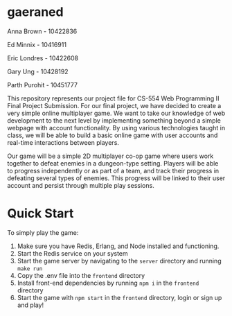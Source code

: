 # gaeraned

Anna Brown - 10422836

Ed Minnix - 10416911

Eric Londres - 10422608

Gary Ung - 10428192

Parth Purohit - 10451777

This repository represents our project file for CS-554 Web Programming II Final Project Submission.
For our final project, we have decided to create a very simple online multiplayer game. We want to take our knowledge of web development to the next level by implementing something beyond a simple webpage with account functionality. By using various technologies taught in class, we will be able to build a basic online game with user accounts and real-time interactions between players.

Our game will be a simple 2D multiplayer co-op game where users work together to defeat enemies in a dungeon-type setting. Players will be able to progress independently or as part of a team, and track their progress in defeating several types of enemies. This progress will be linked to their user account and persist through multiple play sessions.

# Quick Start

To simply play the game:

1. Make sure you have Redis, Erlang, and Node installed and functioning.
2. Start the Redis service on your system
3. Start the game server by navigating to the `server` directory and running `make run`
4. Copy the .env file into the `frontend` directory
5. Install front-end dependencies by running `npm i` in the `frontend` directory
6. Start the game with `npm start` in the `frontend` directory, login or sign up and play!
